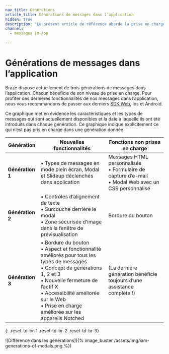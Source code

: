 ```yaml
---
nav_title: Générations
article_title: Générations de messages dans l’application
hidden: true
description: "Le présent article de référence aborde la prise en charge de générations de messages In-App."
channel:
  - messages In-App
  
---
```


# Générations de messages dans l’application

Braze dispose actuellement de trois générations de messages dans l’application. Chacun bénéficie de son niveau de prise en charge. Pour profiter des dernières fonctionnalités de nos messages dans l’application, nous vous recommandons de passer aux derniers [SDK Web]({{site.baseurl}}/developer_guide/platform_integration_guides/web/initial_sdk_setup/#upgrading-the-sdk), Ios et Android.

Ce graphique met en évidence les caractéristiques et les types de messages qui sont actuellement disponibles et la date à laquelle ils ont été introduits dans chaque génération. Ce graphique indique explicitement ce qui n’est pas pris en charge dans une génération donnée.

| Génération | Nouvelles fonctionnalités | Fonctions non prises en charge |
|---|---|---|
| **Génération 1** | • Types de messages en mode plein écran, Modal et Slideup déclenchés dans application | Messages HTML personnalisés <br> • Formulaire de capture d’e-mail <br> • Modal Web avec un CSS personnalisé |
| **Génération 2** | • Contrôles d’alignement de texte <br> • Surcouche derrière le modal <br> • Zone sécurisée d’image dans la fenêtre de prévisualisation | Bordure du bouton |
| **Génération 3** | • Bordure du bouton <br> • Aspect et fonctionnalité améliorés pour tous les types de messages <br> • Concept de générations 1, 2 et 3 <br> • Nouvelle fermeture de l’actif X <br> • Accessibilité améliorée sur le Web <br> • Prise en charge améliorée sur les appareils Notched | (La dernière génération bénéficie toujours d’une assistance complète !) |
{: .reset-td-br-1 .reset-td-br-2 .reset-td-br-3}

![Différence dans les générations]({% image_buster /assets/img/iam-generations-of-modals.png %})

